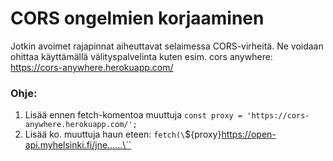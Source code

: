 # CORS ongelmien korjaaminen
Jotkin avoimet rajapinnat aiheuttavat selaimessa CORS-virheitä. Ne voidaan ohittaa käyttämällä välityspalvelinta kuten esim. cors anywhere: 
https://cors-anywhere.herokuapp.com/

### Ohje:
   1. Lisää ennen fetch-komentoa muuttuja `const proxy = 'https://cors-anywhere.herokuapp.com/';`
   2. Lisää ko. muuttuja haun eteen: `fetch(\`${proxy}https://open-api.myhelsinki.fi/jne......\``
